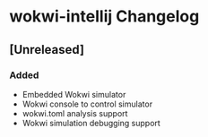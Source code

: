 <!-- Keep a Changelog guide -> https://keepachangelog.com -->

# wokwi-intellij Changelog

## [Unreleased]
### Added
- Embedded Wokwi simulator
- Wokwi console to control simulator
- wokwi.toml analysis support
- Wokwi simulation debugging support
